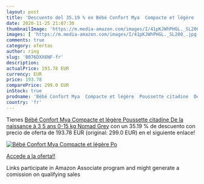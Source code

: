 ```yaml
---
layout: post
title: 'Descuento del 35.19 % en Bébé Confort Mya  Compacte et légère  Po'
date: 2020-11-25 21:07:30
thumbnailImage: 'https://m.media-amazon.com/images/I/41pKJWhPHGL._SL200_.jpg'
images: [ 'https://m.media-amazon.com/images/I/41pKJWhPHGL._SL200_.jpg' ]
comments: true
category: ofertas
author: ring
slug: 'B076DXX6NF-fr'
description:
actualPrice: 193.78 EUR
currency: EUR
price: 193.78
comparePrice: 299.0 EUR
inStock: true
prodname: 'Bébé Confort Mya  Compacte et légère  Poussette citadine  De la naissance à 3 5 ans  0-15 kg   Nomad Grey'
country: 'fr'
---
```


Tienes [Bébé Confort Mya  Compacte et légère  Poussette citadine  De la naissance à 3 5 ans  0-15 kg   Nomad Grey](https://www.amazon.fr/dp/B076DXX6NF/?tag=tolees0d-21) con un 35.19 % de descuento con precio de oferta de 193.78 EUR (original: 299.0 EUR) en el siguiente enlace!

[![Bébé Confort Mya  Compacte et légère  Po](https://m.media-amazon.com/images/I/41pKJWhPHGL._SL200_.jpg)](https://www.amazon.fr/dp/B076DXX6NF/?tag=tolees0d-21)

[Accede a la oferta!!](https://www.amazon.fr/dp/B076DXX6NF/?tag=tolees0d-21)

Links participate in Amazon Associate program and might generate a comission on qualifying sales


